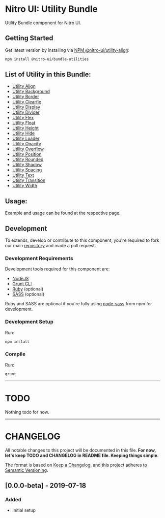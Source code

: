 # Nitro UI: Utility Bundle

Utility Bundle component for Nitro UI.

## Getting Started

Get latest version by installing via [NPM @nitro-ui/utility-align](https://www.npmjs.com/package/@nitro-ui/utility-align):

```sh
npm install @nitro-ui/bundle-utilities
```


## List of Utility in this Bundle:
- [Utility Align](https://github.com/icarasia/nitro-ui/tree/master/packages/utility-align)
- [Utility Background](https://github.com/icarasia/nitro-ui/tree/master/packages/utility-background)
- [Utility Border](https://github.com/icarasia/nitro-ui/tree/master/packages/utility-border)
- [Utility Clearfix](https://github.com/icarasia/nitro-ui/tree/master/packages/utility-clearfix)
- [Utility Display](https://github.com/icarasia/nitro-ui/tree/master/packages/utility-display)
- [Utility Divider](https://github.com/icarasia/nitro-ui/tree/master/packages/utility-divider)
- [Utility Flex](https://github.com/icarasia/nitro-ui/tree/master/packages/utility-flex)
- [Utility Float](https://github.com/icarasia/nitro-ui/tree/master/packages/utility-float)
- [Utility Height](https://github.com/icarasia/nitro-ui/tree/master/packages/utility-height)
- [Utility Hide](https://github.com/icarasia/nitro-ui/tree/master/packages/utility-hide)
- [Utility Loader](https://github.com/icarasia/nitro-ui/tree/master/packages/utility-loader)
- [Utility Opacity](https://github.com/icarasia/nitro-ui/tree/master/packages/utility-opacity)
- [Utility Overflow](https://github.com/icarasia/nitro-ui/tree/master/packages/utility-overflow)
- [Utility Position](https://github.com/icarasia/nitro-ui/tree/master/packages/utility-position)
- [Utility Rounded](https://github.com/icarasia/nitro-ui/tree/master/packages/utility-rounded)
- [Utility Shadow](https://github.com/icarasia/nitro-ui/tree/master/packages/utility-shadow)
- [Utility Spacing](https://github.com/icarasia/nitro-ui/tree/master/packages/utility-spacing)
- [Utility Text](https://github.com/icarasia/nitro-ui/tree/master/packages/utility-text)
- [Utility Transition](https://github.com/icarasia/nitro-ui/tree/master/packages/utility-transition)
- [Utility Width](https://github.com/icarasia/nitro-ui/tree/master/packages/utility-width)

## Usage:

Example and usage can be found at the respective page.

## Development

To extends, develop or contribute to this component, you're required to fork our main [repository](https://github.com/icarasia/nitro-ui) and made a pull request.

### Development Requirements

Development tools required for this component are:

- [NodeJS](https://nodejs.org/en/)
- [Grunt CLI](https://gruntjs.com)
- [Ruby](https://www.ruby-lang.org/en/) (optional)
- [SASS](https://sass-lang.com) (optional)

Ruby and SASS are optional if you're fully using [node-sass](https://github.com/sass/node-sass) from npm for development.

### Development Setup

Run:

```sh
npm install
```

### Compile

Run:

```sh
grunt
```
---

# TODO

Nothing todo for now.

---

# CHANGELOG

All notable changes to this project will be documented in this file. **For now, let's keep TODO and CHANGELOG in README file. Keeping things simple.**

The format is based on [Keep a Changelog](https://keepachangelog.com/en/1.0.0/),
and this project adheres to [Semantic Versioning](https://semver.org/spec/v2.0.0.html).

## [0.0.0-beta] - 2019-07-18
### Added
- Initial setup
